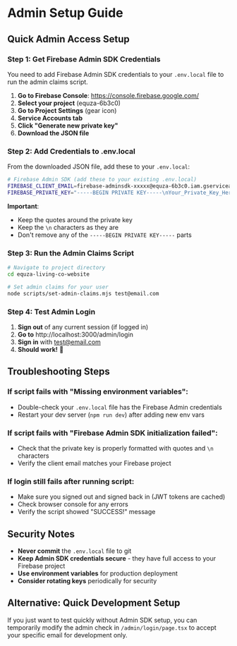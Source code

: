 # Admin Setup Guide

## Quick Admin Access Setup

### Step 1: Get Firebase Admin SDK Credentials

You need to add Firebase Admin SDK credentials to your `.env.local` file to run the admin claims script.

1. **Go to Firebase Console**: https://console.firebase.google.com/
2. **Select your project** (equza-6b3c0)
3. **Go to Project Settings** (gear icon)
4. **Service Accounts tab**
5. **Click "Generate new private key"**
6. **Download the JSON file**

### Step 2: Add Credentials to .env.local

From the downloaded JSON file, add these to your `.env.local`:

```bash
# Firebase Admin SDK (add these to your existing .env.local)
FIREBASE_CLIENT_EMAIL=firebase-adminsdk-xxxxx@equza-6b3c0.iam.gserviceaccount.com
FIREBASE_PRIVATE_KEY="-----BEGIN PRIVATE KEY-----\nYour_Private_Key_Here\n-----END PRIVATE KEY-----\n"
```

**Important**: 
- Keep the quotes around the private key
- Keep the `\n` characters as they are
- Don't remove any of the `-----BEGIN PRIVATE KEY-----` parts

### Step 3: Run the Admin Claims Script

```bash
# Navigate to project directory
cd equza-living-co-website

# Set admin claims for your user
node scripts/set-admin-claims.mjs test@email.com
```

### Step 4: Test Admin Login

1. **Sign out** of any current session (if logged in)
2. **Go to** http://localhost:3000/admin/login
3. **Sign in** with test@email.com
4. **Should work!** 🎉

## Troubleshooting Steps

### If script fails with "Missing environment variables":
- Double-check your `.env.local` file has the Firebase Admin credentials
- Restart your dev server (`npm run dev`) after adding new env vars

### If script fails with "Firebase Admin SDK initialization failed":
- Check that the private key is properly formatted with quotes and `\n` characters
- Verify the client email matches your Firebase project

### If login still fails after running script:
- Make sure you signed out and signed back in (JWT tokens are cached)
- Check browser console for any errors
- Verify the script showed "SUCCESS!" message

## Security Notes

- **Never commit** the `.env.local` file to git
- **Keep Admin SDK credentials secure** - they have full access to your Firebase project
- **Use environment variables** for production deployment
- **Consider rotating keys** periodically for security

## Alternative: Quick Development Setup

If you just want to test quickly without Admin SDK setup, you can temporarily modify the admin check in `/admin/login/page.tsx` to accept your specific email for development only.